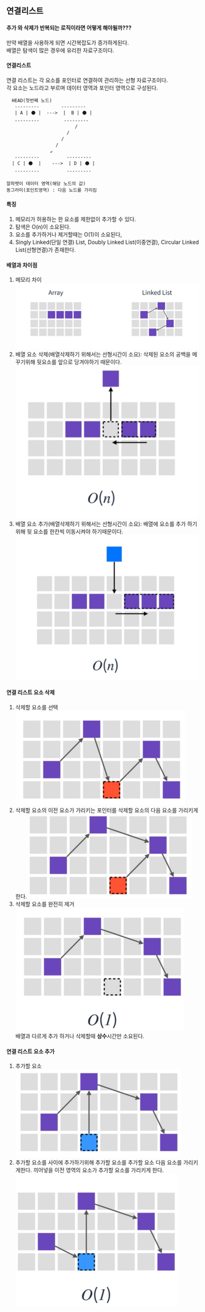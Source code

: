 ## 연결리스트

#### 추가 와 삭제가 반복되는 로직이라면 어떻게 해야될까???  
만약 배열을 사용하게 되면 시간복잡도가 증가하게된다.  
배열은 탐색이 많은 경우에 유리한 자료구조이다.  
  
#### 연결리스트
연결 리스트는 각 요소를 포인터로 연결하여 관리하는 선형 자료구조이다.  
각 요소는 노드라고 부르며 데이터 영역과 포인터 영역으로 구성된다.  
```
  HEAD(첫번째 노드)
   ---------        ---------    
   | A | ⚫ |  --->  |  B | ⚫ |
   ---------         ---------
                         /    
                      /
                    /
                  /
                ↙
   ---------          --------- 
  | C | ⚫  |    --->  | D | ⚫ |
   ---------          ---------

알파벳이 데이터 영역(해당 노드의 값)
동그라미(포인트영역) : 다음 노드를 가리킴

```

#### 특징
1. 메모리가 허용하는 한 요소를 제한없이 추가할 수 있다.
2. 탐색은 O(n)이 소요된다.
3. 요소를 추가하거나 제거할때는 O(1)이 소요된다,
4. Singly Linked(단일 연결) List, Doubly Linked List(이중연결), Circular Linked List(선형연결)가 존재한다.  

#### 배열과 차이점

1. 메모리 차이
   ![img](../img/diff.PNG)  
2. 배열 요소 삭제(배열삭제하기 위해서는 선형시간이 소요): 삭제된 요소의 공백을 메꾸기위해 뒷요소를 앞으로 당겨야하기 때문이다.
   ![img](../img/arrDel.PNG)  
3. 배열 요소 추가(배열삭제하기 위해서는 선형시간이 소요): 배열에 요소를 추가 하기위해 뒷 요소를 한칸씩 이동시켜야 하기때문이다.
   ![img](../img/arrAd.PNG)  

#### 연결 리스트 요소 삭제  
1. 삭제할 요소를 선택  
   ![img](../img/linkedDel.PNG)
2. 삭제할 요소의 이전 요소가 가리키는 포인터를 삭제할 요소의 다음 요소를 가리키게 한다.
![img](../img/linkedDel2.PNG)  
3. 삭제할 요소를 완전히 제거  
   ![img](../img/linkedDel3.PNG)  
배열과 다르게 추가 하거나 삭제할때 **상수**시간만 소요된다.  

#### 연결 리스트 요소 추가 
 1. 추가할 요소  
    ![img](../img/linkedAd.PNG)
  2. 추가할 요소를 사이에 추가하기위해 추가할 요소를 추가할 요소 다음 요소를 가리키게한다. 끼어넣을 이전 영역의 요소가 추가할 요소를 가리키게 한다.  
    ![img](../img/linkedAd2.PNG)  
